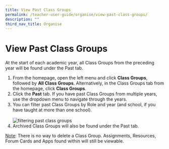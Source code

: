```yaml
---
title: View Past Class Groups
permalink: /teacher-user-guide/organise/view-past-class-groups/
description: ""
third_nav_title: Organise
---
```

<h1>View Past Class Groups</h1>
<p>At the start of each academic year, all Class Groups from the preceding year will be found under the Past tab.</p>
<ol>
<li>From the homepage, open the left menu and click <strong>Class Groups</strong>, followed by <strong>All Class Groups</strong>. Alternatively, in the Class Groups tab from the homepage, click <strong>Class Groups</strong>.</li>
<li>Click the <strong>Past</strong> tab. If you have past Class Groups from multiple years, use the dropdown menu to navigate through the years.</li>
<li>You can filter past Class Groups by Role and year (and school, if you have taught at more than one school).</li>
<br>
<img alt="filtering past class groups" src="https://s3-us-west-2.amazonaws.com/secure.notion-static.com/51289148-2977-43e6-bdc1-b248afe8b519/Untitled.png">
<br>
<li>Archived Class Groups will also be found under the Past tab.</li>
</ol>
<p><u>Note</u>: There is no way to delete a Class Group. Assignments, Resources, Forum Cards and Apps found within will still be viewable.</p>